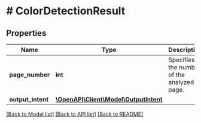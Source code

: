 # # ColorDetectionResult

## Properties

Name | Type | Description | Notes
------------ | ------------- | ------------- | -------------
**page_number** | **int** | Specifies the number of the analyzed page. | [optional] 
**output_intent** | [**\OpenAPI\Client\Model\OutputIntent**](OutputIntent.md) |  | [optional] 

[[Back to Model list]](../../README.md#documentation-for-models) [[Back to API list]](../../README.md#documentation-for-api-endpoints) [[Back to README]](../../README.md)


